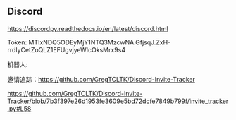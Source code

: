 
## Discord

https://discordpy.readthedocs.io/en/latest/discord.html

Token: MTIxNDQ5ODEyMjY1NTQ3MzcwNA.GfjsqJ.ZxH-rrdlyCetZoQLZ1EFUgvjyeWIcOksMrx9s4


机器人:

邀请追踪：https://github.com/GregTCLTK/Discord-Invite-Tracker

https://github.com/GregTCLTK/Discord-Invite-Tracker/blob/7b3f397e26d1953fe3609e5bd72dcfe7849b799f/invite_tracker.py#L58